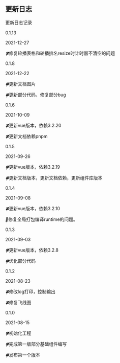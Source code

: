 ## 更新日志

更新日志记录

<div class="doc-update">
    <b-timeline>
      <b-timeline-item>
        <p class="version">0.1.13</p>
        <p class="time">2021-12-27</p>
        <p class="content"><i>🍀</i>修复轮播表格和轮播排名resize时计时器不清空的问题</p>
      </b-timeline-item>
      <b-timeline-item>
        <p class="version">0.1.8</p>
        <p class="time">2021-12-22</p>
        <p class="content"><i>🍀</i>更新文档图片</p>
        <p class="content"><i>🍀</i>更新部分代码，修复部分bug</p>
      </b-timeline-item>
      <b-timeline-item>
        <p class="version">0.1.6</p>
        <p class="time">2021-10-09</p>
        <p class="content"><i>🍀</i>更新vue版本，依赖3.2.20</p>
        <p class="content"><i>🍀</i>更新文档依赖pnpm</p>
      </b-timeline-item>
      <b-timeline-item>
        <p class="version">0.1.5</p>
        <p class="time">2021-09-26</p>
        <p class="content"><i>🍀</i>更新vue版本，依赖3.2.19</p>
        <p class="content"><i>🍀</i>更新文档版本，更新文档依赖，更新组件库版本</p>
      </b-timeline-item>
      <b-timeline-item>
        <p class="version">0.1.4</p>
        <p class="time">2021-09-08</p>
        <p class="content"><i>🍀</i>更新vue版本，依赖3.2.10</p>
        <p class="content"><i>🐞</i>修复全局打包编译runtime的问题。</p>
      </b-timeline-item>
      <b-timeline-item>
        <p class="version">0.1.3</p>
        <p class="time">2021-09-03</p>
        <p class="content"><i>🍀</i>更新vue版本，依赖3.2.8</p>
        <p class="content"><i>🍀</i>优化部分代码</p>
      </b-timeline-item>
      <b-timeline-item>
        <p class="version">0.1.2</p>
        <p class="time">2021-08-23</p>
        <p class="content"><i>🍀</i>修改log打印，控制输出</p>
        <p class="content"><i>🍀</i>修复飞线图</p>
      </b-timeline-item>
      <b-timeline-item>
        <p class="version">0.1.0</p>
        <p class="time">2021-08-15</p>
        <p class="content"><i>🍀</i>初始化工程</p>
        <p class="content"><i>🍀</i>完成第一版部分基础组件编写</p>
        <p class="content"><i>🍀</i>发布第一个版本</p>
      </b-timeline-item>
    </b-timeline>
</div>
